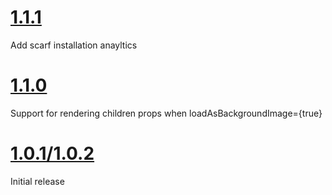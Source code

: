<a name="1.1.1"></a>

# [1.1.1](2020-05-14)

Add scarf installation anayltics 

<a name="1.1.0"></a>

# [1.1.0](2019-08-06)

Support for rendering children props when loadAsBackgroundImage={true}

<a name="1.0.2"></a>

# [1.0.1/1.0.2](2018-09-21)

Initial release
